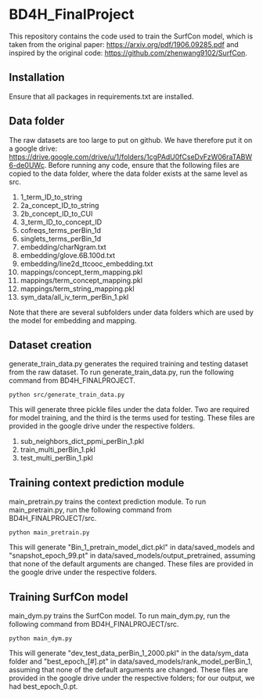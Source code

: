 # BD4H_FinalProject

This repository contains the code used to train the SurfCon model, which is taken from the original paper: https://arxiv.org/pdf/1906.09285.pdf and inspired by the original code: https://github.com/zhenwang9102/SurfCon.

## Installation

Ensure that all packages in requirements.txt are installed.

## Data folder

The raw datasets are too large to put on github. We have therefore put it on a google drive: https://drive.google.com/drive/u/1/folders/1cgPAdU0fCseDvFzW06raTABW6-de0UWc. Before running any code, ensure that the following files are copied to the data folder, where the data folder exists at the same level as src.

1. 1_term_ID_to_string
2. 2a_concept_ID_to_string
3. 2b_concept_ID_to_CUI
4. 3_term_ID_to_concept_ID
5. cofreqs_terms_perBin_1d
6. singlets_terms_perBin_1d
7. embedding/charNgram.txt
8. embedding/glove.6B.100d.txt
9. embedding/line2d_ttcooc_embedding.txt
10. mappings/concept_term_mapping.pkl
11. mappings/term_concept_mapping.pkl
12. mappings/term_string_mapping.pkl
13. sym_data/all_iv_term_perBin_1.pkl

Note that there are several subfolders under data folders which are used by the model for embedding and mapping.

## Dataset creation

generate_train_data.py generates the required training and testing dataset from the raw dataset. To run generate_train_data.py, run the following command from BD4H_FINALPROJECT.

```
python src/generate_train_data.py
```

This will generate three pickle files under the data folder. Two are required for model training, and the third is the terms used for testing. These files are provided in the google drive under the respective folders.

1. sub_neighbors_dict_ppmi_perBin_1.pkl
2. train_multi_perBin_1.pkl
3. test_multi_perBin_1.pkl

## Training context prediction module

main_pretrain.py trains the context prediction module. To run main_pretrain.py, run the following command from BD4H_FINALPROJECT/src.

```
python main_pretrain.py
```

This will generate "Bin_1_pretrain_model_dict.pkl" in data/saved_models and "snapshot_epoch_99.pt" in data/saved_models/output_pretrained, assuming that none of the default arguments are changed. These files are provided in the google drive under the respective folders.

## Training SurfCon model

main_dym.py trains the SurfCon model. To run main_dym.py, run the following command from BD4H_FINALPROJECT/src.

```
python main_dym.py
```

This will generate "dev_test_data_perBin_1_2000.pkl" in the data/sym_data folder and "best_epoch\_\[\#\].pt" in data/saved_models/rank_model_perBin_1, assuming that none of the default arguments are changed. These files are provided in the google drive under the respective folders; for our output, we had best_epoch_0.pt.
